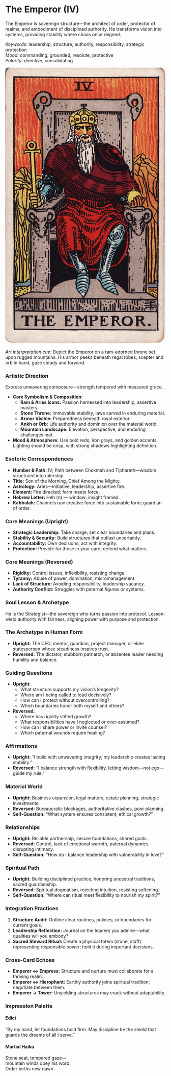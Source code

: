 # The Emperor (IV)

The Emperor is sovereign structure—the architect of order, protector of realms, and embodiment of disciplined authority. He transforms vision into systems, providing stability where chaos once reigned.

*Keywords:* leadership, structure, authority, responsibility, strategic protection  
*Mood:* commanding, grounded, resolute, protective  
*Polarity:* directive, consolidating

![The Emperor](04_emperor.jpg)

*Art interpretation cue:* Depict the Emperor on a ram-adorned throne set upon rugged mountains. His armor peeks beneath regal robes, scepter and orb in hand, gaze steady and forward.

### Artistic Direction

Express unwavering composure—strength tempered with measured grace.

*   **Core Symbolism & Composition:**
    *   **Ram & Aries Icons:** Passion harnessed into leadership; assertive mastery.  
    *   **Stone Throne:** Immovable stability, laws carved in enduring material.  
    *   **Armor Visible:** Preparedness beneath royal exterior.  
    *   **Ankh or Orb:** Life authority and dominion over the material world.  
    *   **Mountain Landscape:** Elevation, perspective, and enduring challenges met.
*   **Mood & Atmosphere:**
    Use bold reds, iron grays, and golden accents. Lighting should be crisp, with strong shadows highlighting definition.

### Esoteric Correspondences

*   **Number & Path:** IV; Path between Chokmah and Tiphareth—wisdom structured into rulership.  
*   **Title:** Son of the Morning, Chief Among the Mighty.  
*   **Astrology:** Aries—initiative, leadership, assertive fire.  
*   **Element:** Fire directed; form meets force.  
*   **Hebrew Letter:** Heh (ה) — window; insight framed.  
*   **Kabbalah:** Channels raw creative force into sustainable form; guardian of order.

### Core Meanings (Upright)

*   **Strategic Leadership:** Take charge; set clear boundaries and plans.  
*   **Stability & Security:** Build structures that outlast uncertainty.  
*   **Accountability:** Own decisions; act with integrity.  
*   **Protection:** Provide for those in your care; defend what matters.

### Core Meanings (Reversed)

*   **Rigidity:** Control issues, inflexibility, resisting change.  
*   **Tyranny:** Abuse of power, domination, micromanagement.  
*   **Lack of Structure:** Avoiding responsibility, leadership vacancy.  
*   **Authority Conflict:** Struggles with paternal figures or systems.

### Soul Lesson & Archetype

He is the Strategist—the sovereign who turns passion into protocol. Lesson: wield authority with fairness, aligning power with purpose and protection.

### The Archetype in Human Form

*   **Upright:** The CEO, mentor, guardian, project manager, or elder statesperson whose steadiness inspires trust.  
*   **Reversed:** The dictator, stubborn patriarch, or absentee leader needing humility and balance.

### Guiding Questions

*   **Upright:**
    *   What structure supports my vision’s longevity?  
    *   Where am I being called to lead decisively?  
    *   How can I protect without overcontrolling?  
    *   Which boundaries honor both myself and others?
*   **Reversed:**
    *   Where has rigidity stifled growth?  
    *   What responsibilities have I neglected or over-assumed?  
    *   How can I share power or invite counsel?  
    *   Which paternal wounds require healing?

### Affirmations

*   **Upright:** “I build with unwavering integrity; my leadership creates lasting stability.”  
*   **Reversed:** “I balance strength with flexibility, letting wisdom—not ego—guide my rule.”

### Material World

*   **Upright:** Business expansion, legal matters, estate planning, strategic investments.  
*   **Reversed:** Bureaucratic blockages, authoritative clashes, poor planning.  
*   **Self-Question:** “What system ensures consistent, ethical growth?”

### Relationships

*   **Upright:** Reliable partnership, secure foundations, shared goals.  
*   **Reversed:** Control, lack of emotional warmth, paternal dynamics disrupting intimacy.  
*   **Self-Question:** “How do I balance leadership with vulnerability in love?”

### Spiritual Path

*   **Upright:** Building disciplined practice, honoring ancestral traditions, sacred guardianship.  
*   **Reversed:** Spiritual dogmatism, rejecting intuition, resisting softening.  
*   **Self-Question:** “Where can ritual meet flexibility to nourish my spirit?”

### Integration Practices

1.  **Structure Audit:** Outline clear routines, policies, or boundaries for current goals.  
2.  **Leadership Reflection:** Journal on the leaders you admire—what qualities will you embody?  
3.  **Sacred Steward Ritual:** Create a physical totem (stone, staff) representing responsible power; hold it during important decisions.

### Cross-Card Echoes

*   **Emperor ↔ Empress:** Structure and nurture must collaborate for a thriving realm.  
*   **Emperor ↔ Hierophant:** Earthly authority joins spiritual tradition; negotiate between them.  
*   **Emperor → Tower:** Unyielding structures may crack without adaptability.

### Impression Palette

#### Edict

“By my hand, let foundations hold firm. May discipline be the shield that guards the dreams of all I serve.”

#### Martial Haiku

Stone seat, tempered gaze—  
mountain winds obey his word.  
Order births new dawn.
